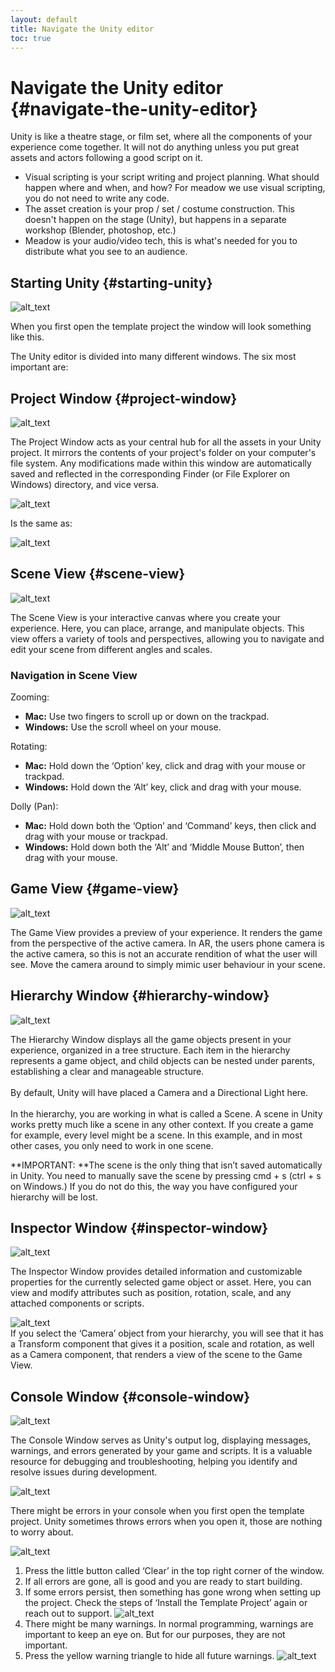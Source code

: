 ```yaml
---
layout: default
title: Navigate the Unity editor
toc: true
---
```


# Navigate the Unity editor  {#navigate-the-unity-editor}

Unity is like a theatre stage, or film set, where all the components of your experience come together. It will not do anything unless you put great assets and actors following a good script on it.

* Visual scripting is your script writing and project planning. What should happen where and when, and how? For meadow we use visual scripting, you do not need to write any code.
* The asset creation is your prop / set / costume construction. This doesn't happen on the stage (Unity), but happens in a separate workshop (Blender, photoshop, etc.)
* Meadow is your audio/video tech, this is what's needed for you to distribute what you see to an audience. 

## Starting Unity {#starting-unity}

![alt_text](images/startingUnity.webp "Starting Unity")

When you first open the template project the window will look something like this. 

The Unity editor is divided into many different windows. The six most important are:


## Project Window {#project-window}

![alt_text](images/projectWindow.webp "image_tooltip")


The Project Window acts as your central hub for all the assets in your Unity project. It mirrors the contents of your project's folder on your computer's file system. Any modifications made within this window are automatically saved and reflected in the corresponding Finder (or File Explorer on Windows) directory, and vice versa. 


![alt_text](images/project-window-unity.webp "image_tooltip")


Is the same as:

![alt_text](images/project-view-finder.webp "image_tooltip")



## Scene View {#scene-view}

![alt_text](images/sceneView.webp "image_tooltip")


The Scene View is your interactive canvas where you create your experience. Here, you can place, arrange, and manipulate objects. This view offers a variety of tools and perspectives, allowing you to navigate and edit your scene from different angles and scales. 

### Navigation in Scene View

Zooming:



* **Mac:** Use two fingers to scroll up or down on the trackpad.
* **Windows:** Use the scroll wheel on your mouse.

Rotating:



* **Mac:** Hold down the ‘Option’ key, click and drag with your mouse or trackpad.
* **Windows:** Hold down the ‘Alt’ key, click and drag with your mouse.

Dolly (Pan):



* **Mac:** Hold down both the ‘Option’ and ‘Command’ keys, then click and drag with your mouse or trackpad.
* **Windows:** Hold down both the ‘Alt’ and ‘Middle Mouse Button’, then drag with your mouse.


## Game View {#game-view}


![alt_text](images/gameView.webp "image_tooltip")


The Game View provides a preview of your experience. It renders the game from the perspective of the active camera. In AR, the users phone camera is the active camera, so this is not an accurate rendition of what the user will see. Move the camera around to simply mimic user behaviour in your scene. 


## Hierarchy Window {#hierarchy-window}

![alt_text](images/hierarchy.webp "image_tooltip")


The Hierarchy Window displays all the game objects present in your experience, organized in a tree structure. Each item in the hierarchy represents a game object, and child objects can be nested under parents, establishing a clear and manageable structure.  \
 \
By default, Unity will have placed a Camera and a Directional Light here. \
 \
In the hierarchy, you are working in what is called a Scene. A scene in Unity works pretty much like a scene in any other context. If you create a game for example, every level might be a scene. In this example, and in most other cases, you only need to work in one scene. 

**IMPORTANT: **The scene is the only thing that isn’t saved automatically in Unity. You need to manually save the scene by pressing cmd + s (ctrl + s on Windows.) If you do not do this, the way you have configured your hierarchy will be lost.


## Inspector Window {#inspector-window}


![alt_text](images/inspector.webp "image_tooltip")


The Inspector Window provides detailed information and customizable properties for the currently selected game object or asset. Here, you can view and modify attributes such as position, rotation, scale, and any attached components or scripts. 

![alt_text](images/inspector-camera-selected.webp "image_tooltip")
 \
If you select the ‘Camera’ object from your hierarchy, you will see that it has a Transform component that gives it a position, scale and rotation, as well as a Camera component, that renders a view of the scene to the Game View.


## Console Window {#console-window}


![alt_text](images/console-view.webp "image_tooltip")


The Console Window serves as Unity's output log, displaying messages, warnings, and errors generated by your game and scripts. It is a valuable resource for debugging and troubleshooting, helping you identify and resolve issues during development.




![alt_text](images/console.webp "image_tooltip")


There might be errors in your console when you first open the template project. Unity sometimes throws errors when you open it, those are nothing to worry about. 



![alt_text](images/console-clear.webp "image_tooltip")




1. Press the little button called ‘Clear’ in the top right corner of the window. 
2. If all errors are gone, all is good and you are ready to start building.
3. If some errors persist, then something has gone wrong when setting up the project. Check the steps of ‘Install the Template Project’ again or reach out to support.
![alt_text](images/console-clean.webp "image_tooltip")
4. There might be many warnings. In normal programming, warnings are important to keep an eye on. But for our purposes, they are not important.
5. Press the yellow warning triangle to hide all future warnings.
![alt_text](images/console-warnings.webp "image_tooltip")
